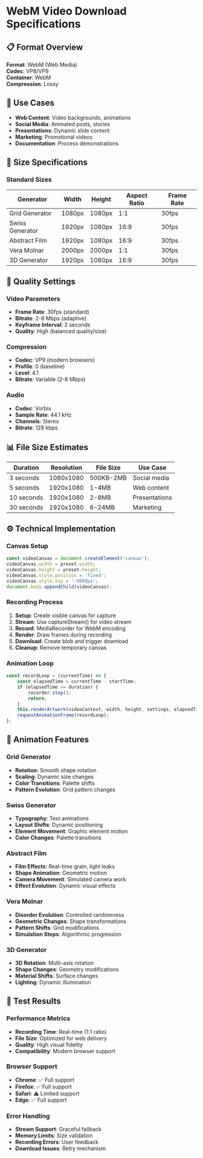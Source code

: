 # WebM Video Download Specifications

## 📋 Format Overview
**Format**: WebM (Web Media)  
**Codec**: VP8/VP9  
**Container**: WebM  
**Compression**: Lossy  

## 🎯 Use Cases
- **Web Content**: Video backgrounds, animations
- **Social Media**: Animated posts, stories
- **Presentations**: Dynamic slide content
- **Marketing**: Promotional videos
- **Documentation**: Process demonstrations

## 📐 Size Specifications

### Standard Sizes
| Generator | Width | Height | Aspect Ratio | Frame Rate |
|-----------|-------|--------|--------------|------------|
| Grid Generator | 1080px | 1080px | 1:1 | 30fps |
| Swiss Generator | 1920px | 1080px | 16:9 | 30fps |
| Abstract Film | 1920px | 1080px | 16:9 | 30fps |
| Vera Molnar | 2000px | 2000px | 1:1 | 30fps |
| 3D Generator | 1920px | 1080px | 16:9 | 30fps |

## 🎨 Quality Settings

### Video Parameters
- **Frame Rate**: 30fps (standard)
- **Bitrate**: 2-8 Mbps (adaptive)
- **Keyframe Interval**: 2 seconds
- **Quality**: High (balanced quality/size)

### Compression
- **Codec**: VP9 (modern browsers)
- **Profile**: 0 (baseline)
- **Level**: 4.1
- **Bitrate**: Variable (2-8 Mbps)

### Audio
- **Codec**: Vorbis
- **Sample Rate**: 44.1 kHz
- **Channels**: Stereo
- **Bitrate**: 128 kbps

## 📊 File Size Estimates

| Duration | Resolution | File Size | Use Case |
|----------|------------|-----------|----------|
| 3 seconds | 1080x1080 | 500KB-2MB | Social media |
| 5 seconds | 1920x1080 | 1-4MB | Web content |
| 10 seconds | 1920x1080 | 2-8MB | Presentations |
| 30 seconds | 1920x1080 | 6-24MB | Marketing |

## ⚙️ Technical Implementation

### Canvas Setup
```javascript
const videoCanvas = document.createElement('canvas');
videoCanvas.width = preset.width;
videoCanvas.height = preset.height;
videoCanvas.style.position = 'fixed';
videoCanvas.style.top = '-9999px';
document.body.appendChild(videoCanvas);
```

### Recording Process
1. **Setup**: Create visible canvas for capture
2. **Stream**: Use captureStream() for video stream
3. **Record**: MediaRecorder for WebM encoding
4. **Render**: Draw frames during recording
5. **Download**: Create blob and trigger download
6. **Cleanup**: Remove temporary canvas

### Animation Loop
```javascript
const recordLoop = (currentTime) => {
    const elapsedTime = currentTime - startTime;
    if (elapsedTime >= duration) {
        recorder.stop();
        return;
    }
    this.renderArtwork(videoContext, width, height, settings, elapsedTime);
    requestAnimationFrame(recordLoop);
};
```

## 🎨 Animation Features

### Grid Generator
- **Rotation**: Smooth shape rotation
- **Scaling**: Dynamic size changes
- **Color Transitions**: Palette shifts
- **Pattern Evolution**: Grid pattern changes

### Swiss Generator
- **Typography**: Text animations
- **Layout Shifts**: Dynamic positioning
- **Element Movement**: Graphic element motion
- **Color Changes**: Palette transitions

### Abstract Film
- **Film Effects**: Real-time grain, light leaks
- **Shape Animation**: Geometric motion
- **Camera Movement**: Simulated camera work
- **Effect Evolution**: Dynamic visual effects

### Vera Molnar
- **Disorder Evolution**: Controlled randomness
- **Geometric Changes**: Shape transformations
- **Pattern Shifts**: Grid modifications
- **Simulation Steps**: Algorithmic progression

### 3D Generator
- **3D Rotation**: Multi-axis rotation
- **Shape Changes**: Geometry modifications
- **Material Shifts**: Surface changes
- **Lighting**: Dynamic illumination

## 🧪 Test Results

### Performance Metrics
- **Recording Time**: Real-time (1:1 ratio)
- **File Size**: Optimized for web delivery
- **Quality**: High visual fidelity
- **Compatibility**: Modern browser support

### Browser Support
- **Chrome**: ✅ Full support
- **Firefox**: ✅ Full support
- **Safari**: ⚠️ Limited support
- **Edge**: ✅ Full support

### Error Handling
- **Stream Support**: Graceful fallback
- **Memory Limits**: Size validation
- **Recording Errors**: User feedback
- **Download Issues**: Retry mechanism
